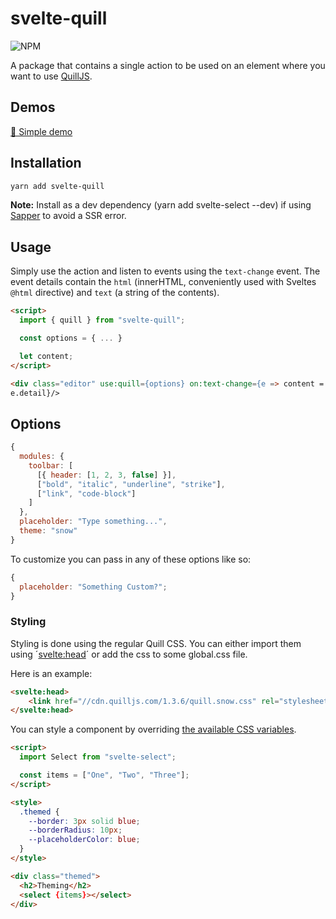 # svelte-quill

![NPM](https://img.shields.io/npm/l/svelte-quill)

A package that contains a single action to be used on an element where you want to use [QuillJS](https://quilljs.com/).

## Demos

[🌱 Simple demo](https://svelte.dev/repl/0cc84ebc0b114dd7ab5b20b87bbee486?version=3.19.1)

## Installation

```bash
yarn add svelte-quill
```

**Note:** Install as a dev dependency (yarn add svelte-select --dev) if using [Sapper](https://sapper.svelte.dev/) to avoid a SSR error.

## Usage

Simply use the action and listen to events using the `text-change` event. The event details contain the `html` (innerHTML, conveniently used with Sveltes `@html` directive) and `text` (a string of the contents).

```html
<script>
  import { quill } from "svelte-quill";

  const options = { ... }

  let content;
</script>

<div class="editor" use:quill={options} on:text-change={e => content =
e.detail}/>
```

## Options

```javascript
{
  modules: {
    toolbar: [
      [{ header: [1, 2, 3, false] }],
      ["bold", "italic", "underline", "strike"],
      ["link", "code-block"]
    ]
  },
  placeholder: "Type something...",
  theme: "snow"
}
```

To customize you can pass in any of these options like so:

```javascript
{
  placeholder: "Something Custom?";
}
```

### Styling

Styling is done using the regular Quill CSS. You can either import them using ´<svelte:head>´ or add the css to some global.css file.

Here is an example:

```html
<svelte:head>
	<link href="//cdn.quilljs.com/1.3.6/quill.snow.css" rel="stylesheet">
</svelte:head>
```

You can style a component by overriding [the available CSS variables](/docs/theming_variables.md).

```html
<script>
  import Select from "svelte-select";

  const items = ["One", "Two", "Three"];
</script>

<style>
  .themed {
    --border: 3px solid blue;
    --borderRadius: 10px;
    --placeholderColor: blue;
  }
</style>

<div class="themed">
  <h2>Theming</h2>
  <select {items}></select>
</div>
```
